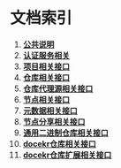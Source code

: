 # 文档索引

1. **[公共说明](./common.md)**
2. **[认证服务相关](./auth.md)**
3. **[项目相关接口](./project.md)**
4. **[仓库相关接口](./repository.md)**
5. **[仓库代理源相关接口](./proxy-channel.md)**
6. **[节点相关接口](./node.md)**
7. **[元数据相关接口](./metadata.md)**
8. **[节点分享相关接口](./share.md)**
9. **[通用二进制仓库相关接口](./generic.md)**
10. **[docekr仓库相关接口](./docker.md)**
11. **[docekr仓库扩展相关接口](./docker_ext.md)**

